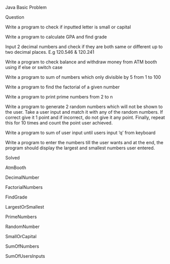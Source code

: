 Java Basic Problem

Question

Write a program to check if inputted letter is small or capital

Write a program to calculate GPA and find grade

Input 2 decimal numbers and check if they are both same or different up to two decimal places. E.g 120.546 & 120.241

Write a program to check balance and withdraw money from ATM booth using if else or switch case

Write a program to sum of numbers which only divisible by 5 from 1 to 100

Write a program to find the factorial of a given number

Write a program to print prime numbers from 2 to n

Write a program to generate 2 random numbers which will not be shown to the user. Take a user input and match it with any of the random numbers. If correct give it 1 point and if incorrect, do not give it any point. Finally, repeat this for 10 times and count the point user achieved.

Write a program to sum of user input until users input ‘q’ from keyboard

Write a program to enter the numbers till the user wants and at the end, the program should display the largest and smallest numbers user entered.

Solved

AtmBooth

DecimalNumber

FactorialNumbers

FindGrade

LargestOrSmallest

PrimeNumbers

RandomNumber

SmallOrCapital 

SumOfNumbers

SumOfUsersInputs 
